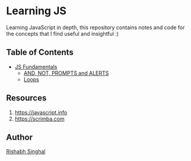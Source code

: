# Learning JS

Learning JavaScript in depth, this repository contains notes and code for the 
concepts that I find useful and insightful :)

## Table of Contents
- [JS Fundamentals](./js-fundamentals)
    - [AND, NOT, PROMPTS and ALERTS](./js-fundamentals/and-not)
    - [Loops](./js-fundamentals/loops)

## Resources
1. https://javascript.info
2. https://scrimba.com

## Author

[Rishabh Singhal](https://rish-singhal.github.io)

